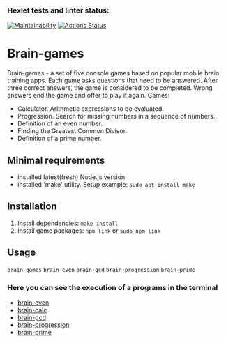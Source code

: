 ### Hexlet tests and linter status:

[![Maintainability](https://api.codeclimate.com/v1/badges/dfc50c2d88cd46d069c1/maintainability)](https://codeclimate.com/github/expant/frontend-project-44)
[![Actions Status](https://github.com/expant/frontend-project-44/workflows/hexlet-check/badge.svg)](https://github.com/expant/frontend-project-44/actions)

# Brain-games

Brain-games - a set of five console games based on popular mobile brain training apps. Each game asks questions that need to be answered. After three correct answers, the game is considered to be completed. Wrong answers end the game and offer to play it again. Games:

* Calculator. Arithmetic expressions to be evaluated.
* Progression. Search for missing numbers in a sequence of numbers.
* Definition of an even number.
* Finding the Greatest Common Divisor.
* Definition of a prime number.

## Minimal requirements

* installed latest(fresh) Node.js version
* installed 'make' utility. 
    Setup example:
    `sudo apt install make`

## Installation

1.  Install dependencies: `make install`
1.  Install game packages: `npm link` or `sudo npm link`

## Usage

`brain-games` `brain-even` `brain-gcd` `brain-progression` `brain-prime`

### Here you can see the execution of a programs in the terminal

* [brain-even](https://asciinema.org/a/obDcIPkX2vDfcz8ExtjCeToAx)
* [brain-calc](https://asciinema.org/a/zNSoDgp4U44NwFDGQrlPQXW9T)
* [brain-gcd](https://asciinema.org/a/hkxVfBdZbdkU2Efgeb4ASk6HT)
* [brain-progression](https://asciinema.org/a/sg9nehUbICMFScTKSDm2cx1jK)
* [brain-prime](https://asciinema.org/a/5q3FTLOkOA5NLpEcVXjvLZL2W)